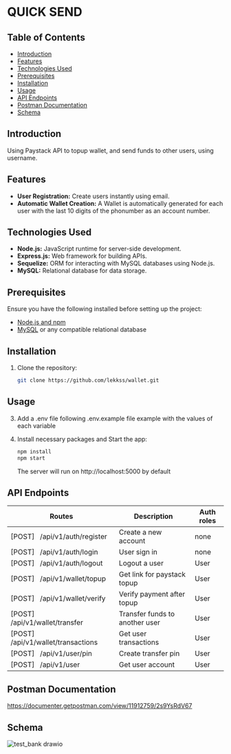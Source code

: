 # QUICK SEND

## Table of Contents

- [Introduction](#introduction)
- [Features](#features)
- [Technologies Used](#technologies-used)
- [Prerequisites](#prerequisites)
- [Installation](#installation)
- [Usage](#usage)
- [API Endpoints](#api-endpoints)
- [Postman Documentation](#postman-documentation)
- [Schema](#schema)

## Introduction

Using Paystack API to topup wallet, and send funds to other users, using username.

## Features

- **User Registration:** Create users instantly using email.
- **Automatic Wallet Creation:** A Wallet is automatically generated for each user with the last 10 digits of the phonumber as an account number.

## Technologies Used

- **Node.js:** JavaScript runtime for server-side development.
- **Express.js:** Web framework for building APIs.
- **Sequelize:** ORM for interacting with MySQL databases using Node.js.
- **MySQL:** Relational database for data storage.

## Prerequisites

Ensure you have the following installed before setting up the project:

- [Node.js and npm](https://nodejs.org/)
- [MySQL](https://www.mysql.com/) or any compatible relational database

## Installation

1. Clone the repository:

   ```bash
   git clone https://github.com/lekkss/wallet.git
   ```

## Usage

3. Add a .env file following .env.example file example with the values of each variable

4. Install necessary packages and Start the app:

   ```bash
   npm install
   npm start
   ```

   The server will run on http://localhost:5000 by default

## API Endpoints

| Routes                                    | Description                    | Auth roles |
| ----------------------------------------- | ------------------------------ | ---------- |
| [POST] &nbsp; /api/v1/auth/register       | Create a new account           | none       |
| [POST] &nbsp; /api/v1/auth/login          | User sign in                   | none       |
| [POST] &nbsp; /api/v1/auth/logout         | Logout a user                  | User       |
| [POST] &nbsp; /api/v1/wallet/topup        | Get link for paystack topup    | User       |
| [POST] &nbsp; /api/v1/wallet/verify       | Verify payment after topup     | User       |
| [POST] &nbsp; /api/v1/wallet/transfer     | Transfer funds to another user | User       |
| [POST] &nbsp; /api/v1/wallet/transactions | Get user transactions          | User       |
| [POST] &nbsp; /api/v1/user/pin            | Create transfer pin            | User       |
| [POST] &nbsp; /api/v1/user                | Get user account               | User       |

## Postman Documentation

https://documenter.getpostman.com/view/11912759/2s9YsRdV67

## Schema

![test_bank drawio](https://github.com/lekkss/wallet/assets/54916682/cb293151-42cc-454a-894b-1a9069d5c97a)
